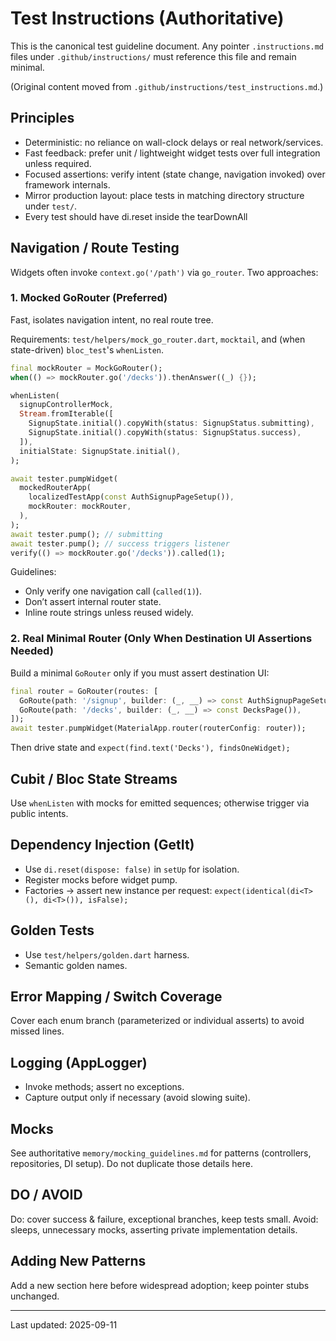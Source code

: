 # Test Instructions (Authoritative)

This is the canonical test guideline document. Any pointer `.instructions.md` files under `.github/instructions/` must reference this file and remain minimal.

(Original content moved from `.github/instructions/test_instructions.md`.)

## Principles
- Deterministic: no reliance on wall-clock delays or real network/services.
- Fast feedback: prefer unit / lightweight widget tests over full integration unless required.
- Focused assertions: verify intent (state change, navigation invoked) over framework internals.
- Mirror production layout: place tests in matching directory structure under `test/`.
- Every test should have di.reset inside the tearDownAll

## Navigation / Route Testing
Widgets often invoke `context.go('/path')` via `go_router`. Two approaches:

### 1. Mocked GoRouter (Preferred)
Fast, isolates navigation intent, no real route tree.

Requirements: `test/helpers/mock_go_router.dart`, `mocktail`, and (when state-driven) `bloc_test`'s `whenListen`.

```dart
final mockRouter = MockGoRouter();
when(() => mockRouter.go('/decks')).thenAnswer((_) {});

whenListen(
  signupControllerMock,
  Stream.fromIterable([
    SignupState.initial().copyWith(status: SignupStatus.submitting),
    SignupState.initial().copyWith(status: SignupStatus.success),
  ]),
  initialState: SignupState.initial(),
);

await tester.pumpWidget(
  mockedRouterApp(
    localizedTestApp(const AuthSignupPageSetup()),
    mockRouter: mockRouter,
  ),
);
await tester.pump(); // submitting
await tester.pump(); // success triggers listener
verify(() => mockRouter.go('/decks')).called(1);
```
Guidelines:
- Only verify one navigation call (`called(1)`).
- Don’t assert internal router state.
- Inline route strings unless reused widely.

### 2. Real Minimal Router (Only When Destination UI Assertions Needed)
Build a minimal `GoRouter` only if you must assert destination UI:
```dart
final router = GoRouter(routes: [
  GoRoute(path: '/signup', builder: (_, __) => const AuthSignupPageSetup()),
  GoRoute(path: '/decks', builder: (_, __) => const DecksPage()),
]);
await tester.pumpWidget(MaterialApp.router(routerConfig: router));
```
Then drive state and `expect(find.text('Decks'), findsOneWidget);`

## Cubit / Bloc State Streams
Use `whenListen` with mocks for emitted sequences; otherwise trigger via public intents.

## Dependency Injection (GetIt)
- Use `di.reset(dispose: false)` in `setUp` for isolation.
- Register mocks before widget pump.
- Factories -> assert new instance per request: `expect(identical(di<T>(), di<T>()), isFalse);`

## Golden Tests
- Use `test/helpers/golden.dart` harness.
- Semantic golden names.

## Error Mapping / Switch Coverage
Cover each enum branch (parameterized or individual asserts) to avoid missed lines.

## Logging (AppLogger)
- Invoke methods; assert no exceptions.
- Capture output only if necessary (avoid slowing suite).

## Mocks
See authoritative `memory/mocking_guidelines.md` for patterns (controllers, repositories, DI setup). Do not duplicate those details here.

## DO / AVOID
Do: cover success & failure, exceptional branches, keep tests small.
Avoid: sleeps, unnecessary mocks, asserting private implementation details.

## Adding New Patterns
Add a new section here before widespread adoption; keep pointer stubs unchanged.

---
Last updated: 2025-09-11
